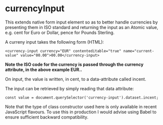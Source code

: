 # currencyInput
This extends native form input element so as to better handle currencies by
presenting them in ISO standard and returning the input as an Atomic value, 
e.g. cent for Euro or Dollar, pence for Pounds Sterling.

A curreny input takes the following form (HTML):

```
<currency-input currency="EUR" contenteditable="true" name="current-value" value="00.00">00.00</currency-input>
```

**Note the ISO code for the currency is passed through the currency attribute, in the above example EUR..**

On input, the value is written, in cent, to a data-attribute called incent. 

The input can be retrieved by simply reading that data attribute: 

```
const value = document.querySelector('currency-input').dataset.incent;
```

Note that the type of class constructor used here is only available in recent JavaScript flavours.
To use this in production I would advise using Babel to ensure sufficient backward compatibility. 